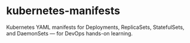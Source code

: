 # kubernetes-manifests
Kubernetes YAML manifests for Deployments, ReplicaSets, StatefulSets, and DaemonSets — for DevOps hands-on learning.

